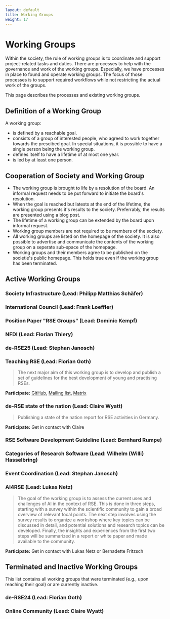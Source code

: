 ```yaml
---
layout: default
title: Working Groups
weight: 17
---        
```


# Working Groups

Within the society, the rule of working groups is to coordinate and support project-related tasks and duties.
There are processes to help with the governance and work of the working groups.
Especially, we have processes in place to found and operate working groups.
The focus of those processes is to support required workflows while not restricting the actual work of the groups.

This page describes the processes and existing working groups.

## Definition of a Working Group

A working group:
- is defined by a reachable goal.
- consists of a group of interested people, who agreed to work together towards the prescibed goal.
  In special situations, it is possible to have a single person being the working group.
- defines itself to have a lifetime of at most one year.
- is led by at least one person.

## Cooperation of Society and Working Group

- The working group is brought to life by a resolution of the board.
  An informal request needs to be put forward to initiate the board's resolution.
- When the goal is reached but latests at the end of the lifetime, the working group presents it's results to the society.
  Preferrably, the results are presented using a blog post.
- The lifetime of a working group can be extended by the board upon informal request.
- Working group members are not required to be members of the society.
- All working groups are listed on the homepage of the society.
  It is also possible to advertise and communicate the contents of the working group on a seperate sub-space of the homepage.
- Working groups and their members agree to be published on the societie's public homepage.
  This holds true even if the working group has been terminated.

## Active Working Groups

### Society Infrastructure (Lead: Philipp Matthias Schäfer)

### International Council (Lead: Frank Loeffler)

### Position Paper "RSE Groups" (Lead: Dominic Kempf)

### NFDI (Lead: Florian Thiery)

### de-RSE25 (Lead: Stephan Janosch)

### Teaching RSE (Lead: Florian Goth)

> The next major aim of this working group is to develop and publish a set of guidelines for the best development of young and practising RSEs.

**Participate:** [GitHub](https://github.com/the-teachingRSE-project), [Mailing list](https://www.listserv.dfn.de/sympa/info/jmu-teachingrse), [Matrix](https://matrix.to/#/#de-rse.org-AK-trainingRSE:matrix.org)

### de-RSE state of the nation (Lead: Claire Wyatt)

> Publishing a state of the nation report for RSE activities in Germany.

**Participate:** Get in contact with Claire

### RSE Software Development Guideline (Lead: Bernhard Rumpe)

### Categories of Research Software (Lead: Wilhelm (Willi) Hasselbring)

### Event Coordination (Lead: Stephan Janosch)

### AI4RSE (Lead: Lukas Netz)

> The goal of the working group is to assess the current uses and challenges of AI in the context of RSE. This is done in three steps, starting with a survey within the scientific community to gain a broad overview of relevant focal points. The next step involves using the survey results to organize a workshop where key topics can be discussed in detail, and potential solutions and research topics can be developed. Finally, the insights and experiences from the first two steps will be summarized in a report or white paper and made available to the community.

**Participate:** Get in contact with Lukas Netz or Bernadette Fritzsch

## Terminated and Inactive Working Groups

This list contains all working groups that were terminated (e.g., upon reaching their goal) or are currently inactive.

### de-RSE24 (Lead: Florian Goth)

### Online Community (Lead: Claire Wyatt)